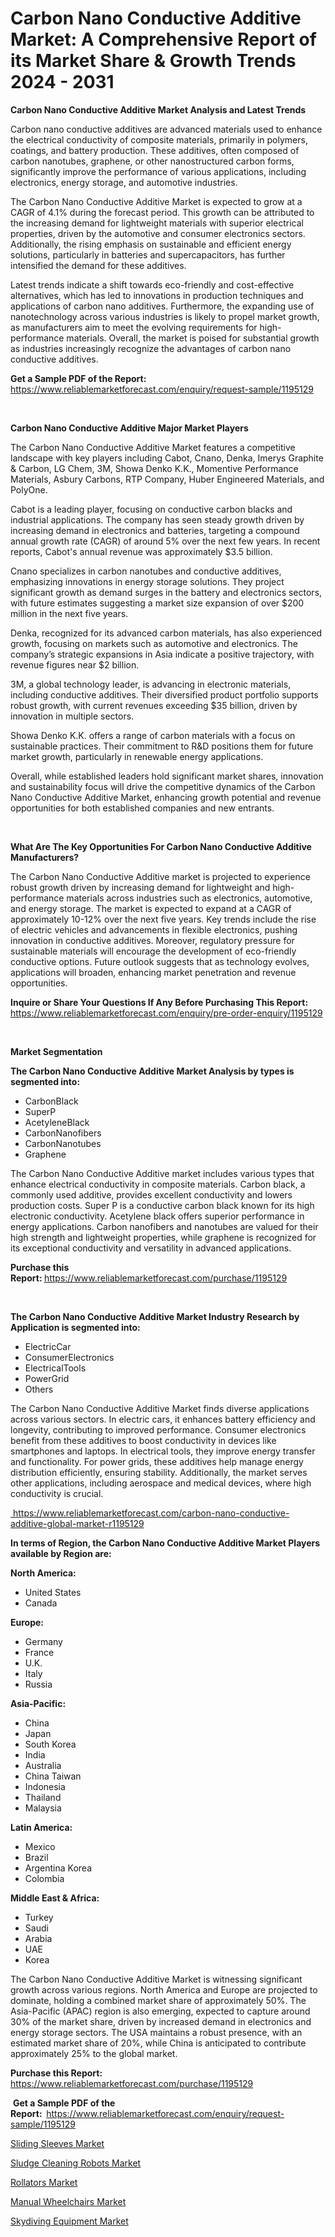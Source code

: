 <p><h1>Carbon Nano Conductive Additive Market: A Comprehensive Report of its Market Share & Growth Trends 2024 - 2031</h1></p><p><strong>Carbon Nano Conductive Additive Market Analysis and Latest Trends</strong></p>
<p><p>Carbon nano conductive additives are advanced materials used to enhance the electrical conductivity of composite materials, primarily in polymers, coatings, and battery production. These additives, often composed of carbon nanotubes, graphene, or other nanostructured carbon forms, significantly improve the performance of various applications, including electronics, energy storage, and automotive industries.</p><p>The Carbon Nano Conductive Additive Market is expected to grow at a CAGR of 4.1% during the forecast period. This growth can be attributed to the increasing demand for lightweight materials with superior electrical properties, driven by the automotive and consumer electronics sectors. Additionally, the rising emphasis on sustainable and efficient energy solutions, particularly in batteries and supercapacitors, has further intensified the demand for these additives.</p><p>Latest trends indicate a shift towards eco-friendly and cost-effective alternatives, which has led to innovations in production techniques and applications of carbon nano additives. Furthermore, the expanding use of nanotechnology across various industries is likely to propel market growth, as manufacturers aim to meet the evolving requirements for high-performance materials. Overall, the market is poised for substantial growth as industries increasingly recognize the advantages of carbon nano conductive additives.</p></p>
<p><strong>Get a Sample PDF of the Report:&nbsp;</strong> <a href="https://www.reliablemarketforecast.com/enquiry/request-sample/1195129?utm_campaign=1141&utm_medium=2&utm_source=Github&utm_content=ia&utm_term=17112024&utm_id=carbon-nano-conductive-additive">https://www.reliablemarketforecast.com/enquiry/request-sample/1195129</a></p>
<p>&nbsp;</p>
<p><strong>Carbon Nano Conductive Additive Major Market Players</strong></p>
<p><p>The Carbon Nano Conductive Additive Market features a competitive landscape with key players including Cabot, Cnano, Denka, Imerys Graphite & Carbon, LG Chem, 3M, Showa Denko K.K., Momentive Performance Materials, Asbury Carbons, RTP Company, Huber Engineered Materials, and PolyOne.</p><p>Cabot is a leading player, focusing on conductive carbon blacks and industrial applications. The company has seen steady growth driven by increasing demand in electronics and batteries, targeting a compound annual growth rate (CAGR) of around 5% over the next few years. In recent reports, Cabot's annual revenue was approximately $3.5 billion.</p><p>Cnano specializes in carbon nanotubes and conductive additives, emphasizing innovations in energy storage solutions. They project significant growth as demand surges in the battery and electronics sectors, with future estimates suggesting a market size expansion of over $200 million in the next five years.</p><p>Denka, recognized for its advanced carbon materials, has also experienced growth, focusing on markets such as automotive and electronics. The company’s strategic expansions in Asia indicate a positive trajectory, with revenue figures near $2 billion.</p><p>3M, a global technology leader, is advancing in electronic materials, including conductive additives. Their diversified product portfolio supports robust growth, with current revenues exceeding $35 billion, driven by innovation in multiple sectors.</p><p>Showa Denko K.K. offers a range of carbon materials with a focus on sustainable practices. Their commitment to R&D positions them for future market growth, particularly in renewable energy applications.</p><p>Overall, while established leaders hold significant market shares, innovation and sustainability focus will drive the competitive dynamics of the Carbon Nano Conductive Additive Market, enhancing growth potential and revenue opportunities for both established companies and new entrants.</p></p>
<p>&nbsp;</p>
<p><strong>What Are The Key Opportunities For Carbon Nano Conductive Additive Manufacturers?</strong></p>
<p><p>The Carbon Nano Conductive Additive market is projected to experience robust growth driven by increasing demand for lightweight and high-performance materials across industries such as electronics, automotive, and energy storage. The market is expected to expand at a CAGR of approximately 10-12% over the next five years. Key trends include the rise of electric vehicles and advancements in flexible electronics, pushing innovation in conductive additives. Moreover, regulatory pressure for sustainable materials will encourage the development of eco-friendly conductive options. Future outlook suggests that as technology evolves, applications will broaden, enhancing market penetration and revenue opportunities.</p></p>
<p><strong>Inquire or Share Your Questions If Any Before Purchasing This Report:</strong> <a href="https://www.reliablemarketforecast.com/enquiry/pre-order-enquiry/1195129?utm_campaign=1141&utm_medium=2&utm_source=Github&utm_content=ia&utm_term=17112024&utm_id=carbon-nano-conductive-additive">https://www.reliablemarketforecast.com/enquiry/pre-order-enquiry/1195129</a></p>
<p>&nbsp;</p>
<p><strong>Market Segmentation</strong></p>
<p><strong>The Carbon Nano Conductive Additive Market Analysis by types is segmented into:</strong></p>
<p><ul><li>CarbonBlack</li><li>SuperP</li><li>AcetyleneBlack</li><li>CarbonNanofibers</li><li>CarbonNanotubes</li><li>Graphene</li></ul></p>
<p><p>The Carbon Nano Conductive Additive market includes various types that enhance electrical conductivity in composite materials. Carbon black, a commonly used additive, provides excellent conductivity and lowers production costs. Super P is a conductive carbon black known for its high electronic conductivity. Acetylene black offers superior performance in energy applications. Carbon nanofibers and nanotubes are valued for their high strength and lightweight properties, while graphene is recognized for its exceptional conductivity and versatility in advanced applications.</p></p>
<p><strong>Purchase this Report:&nbsp;</strong><a href="https://www.reliablemarketforecast.com/purchase/1195129?utm_campaign=1141&utm_medium=2&utm_source=Github&utm_content=ia&utm_term=17112024&utm_id=carbon-nano-conductive-additive">https://www.reliablemarketforecast.com/purchase/1195129</a></p>
<p>&nbsp;</p>
<p><strong>The Carbon Nano Conductive Additive Market Industry Research by Application is segmented into:</strong></p>
<p><ul><li>ElectricCar</li><li>ConsumerElectronics</li><li>ElectricalTools</li><li>PowerGrid</li><li>Others</li></ul></p>
<p><p>The Carbon Nano Conductive Additive Market finds diverse applications across various sectors. In electric cars, it enhances battery efficiency and longevity, contributing to improved performance. Consumer electronics benefit from these additives to boost conductivity in devices like smartphones and laptops. In electrical tools, they improve energy transfer and functionality. For power grids, these additives help manage energy distribution efficiently, ensuring stability. Additionally, the market serves other applications, including aerospace and medical devices, where high conductivity is crucial.</p></p>
<p><a href="https://www.reliablemarketforecast.com/carbon-nano-conductive-additive-global-market-r1195129?utm_campaign=1141&utm_medium=2&utm_source=Github&utm_content=ia&utm_term=17112024&utm_id=carbon-nano-conductive-additive">&nbsp;https://www.reliablemarketforecast.com/carbon-nano-conductive-additive-global-market-r1195129</a></p>
<p><strong>In terms of Region, the Carbon Nano Conductive Additive Market Players available by Region are:</strong></p>
<p>
    <p> <strong> North America: </strong>
        <ul>
            <li>United States</li>
            <li>Canada</li>
        </ul>
        </p> 
    <p> <strong> Europe: </strong>
        <ul>
            <li>Germany</li>
            <li>France</li>
            <li>U.K.</li>
            <li>Italy</li>
            <li>Russia</li>
        </ul>
        </p> 
    <p> <strong> Asia-Pacific: </strong>
        <ul>
            <li>China</li>
            <li>Japan</li>
            <li>South Korea</li>
            <li>India</li>
            <li>Australia</li>
            <li>China Taiwan</li>
            <li>Indonesia</li>
            <li>Thailand</li>
            <li>Malaysia</li>
        </ul>
        </p> 
    <p> <strong> Latin America: </strong>
        <ul>
            <li>Mexico</li>
            <li>Brazil</li>
            <li>Argentina Korea</li>
            <li>Colombia</li>
        </ul>
        </p> 
    <p> <strong> Middle East & Africa: </strong>
        <ul>
            <li>Turkey</li>
            <li>Saudi</li>
            <li>Arabia</li>
            <li>UAE</li>
            <li>Korea</li>
        </ul>
    </p>
    </p>
<p><p>The Carbon Nano Conductive Additive Market is witnessing significant growth across various regions. North America and Europe are projected to dominate, holding a combined market share of approximately 50%. The Asia-Pacific (APAC) region is also emerging, expected to capture around 30% of the market share, driven by increased demand in electronics and energy storage sectors. The USA maintains a robust presence, with an estimated market share of 20%, while China is anticipated to contribute approximately 25% to the global market.</p></p>
<p><strong>Purchase this Report: </strong><a href="https://www.reliablemarketforecast.com/purchase/1195129?utm_campaign=1141&utm_medium=2&utm_source=Github&utm_content=ia&utm_term=17112024&utm_id=carbon-nano-conductive-additive">https://www.reliablemarketforecast.com/purchase/1195129</a></p>
<p>&nbsp;<strong>Get a Sample PDF of the Report:&nbsp;&nbsp;</strong><a href="https://www.reliablemarketforecast.com/enquiry/request-sample/1195129?utm_campaign=1141&utm_medium=2&utm_source=Github&utm_content=ia&utm_term=17112024&utm_id=carbon-nano-conductive-additive">https://www.reliablemarketforecast.com/enquiry/request-sample/1195129</a></p>
<p><strong></strong></p>
<p><p><a href="https://www.linkedin.com/pulse/sliding-sleeves-market-segmentation-in-depth-analysis-offshoreonshore-ajegc?utm_campaign=1141&utm_medium=2&utm_source=Github&utm_content=ia&utm_term=17112024&utm_id=carbon-nano-conductive-additive">Sliding Sleeves Market</a></p><p><a href="https://www.linkedin.com/pulse/exploring-sludge-cleaning-robots-market-dynamics-revenue-analysis-1yuzc?utm_campaign=1141&utm_medium=2&utm_source=Github&utm_content=ia&utm_term=17112024&utm_id=carbon-nano-conductive-additive">Sludge Cleaning Robots Market</a></p><p><a href="https://issuu.com/reportprime-2/docs/rollators-market-size-2030.pptx_4601a5e6a243d6?utm_campaign=1141&utm_medium=2&utm_source=Github&utm_content=ia&utm_term=17112024&utm_id=carbon-nano-conductive-additive">Rollators Market</a></p><p><a href="https://issuu.com/reportprime-2/docs/manual-wheelchairs-market-size-2030_07e2112b3a5c9a?utm_campaign=1141&utm_medium=2&utm_source=Github&utm_content=ia&utm_term=17112024&utm_id=carbon-nano-conductive-additive">Manual Wheelchairs Market</a></p><p><a href="https://www.linkedin.com/pulse/global-skydiving-equipment-market-trends-insights-growth-opportunities-okpue?utm_campaign=1141&utm_medium=2&utm_source=Github&utm_content=ia&utm_term=17112024&utm_id=carbon-nano-conductive-additive">Skydiving Equipment Market</a></p></p>
